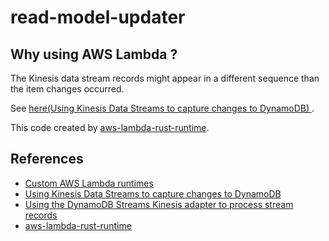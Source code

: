 # read-model-updater

## Why using AWS Lambda ?

The Kinesis data stream records might appear in a different sequence than the item changes occurred.

See [here(Using Kinesis Data Streams to capture changes to DynamoDB)
](https://docs.aws.amazon.com/amazondynamodb/latest/developerguide/kds.html).

This code created by [aws-lambda-rust-runtime](https://github.com/awslabs/aws-lambda-rust-runtime).

## References
- [Custom AWS Lambda runtimes](https://docs.aws.amazon.com/amazondynamodb/latest/developerguide/Streams.KCLAdapter.html)
- [Using Kinesis Data Streams to capture changes to DynamoDB](https://docs.aws.amazon.com/amazondynamodb/latest/developerguide/kds.html)
- [Using the DynamoDB Streams Kinesis adapter to process stream records](https://docs.aws.amazon.com/amazondynamodb/latest/developerguide/Streams.KCLAdapter.html)
- [aws-lambda-rust-runtime](https://github.com/awslabs/aws-lambda-rust-runtime)